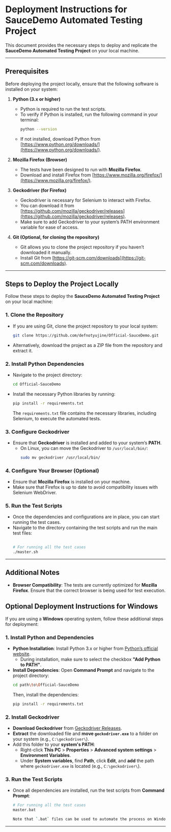 # **Deployment Instructions for SauceDemo Automated Testing Project**

This document provides the necessary steps to deploy and replicate the **SauceDemo Automated Testing Project** on your local machine.

---

## **Prerequisites**

Before deploying the project locally, ensure that the following software is installed on your system:

1. **Python (3.x or higher)**
   - Python is required to run the test scripts.
   - To verify if Python is installed, run the following command in your terminal:
     ```bash
     python --version
     ```
   - If not installed, download Python from [https://www.python.org/downloads/](https://www.python.org/downloads/).

2. **Mozilla Firefox (Browser)**
   - The tests have been designed to run with **Mozilla Firefox**.
   - Download and install Firefox from [https://www.mozilla.org/firefox/](https://www.mozilla.org/firefox/).

3. **Geckodriver (for Firefox)**
   - Geckodriver is necessary for Selenium to interact with Firefox.
   - You can download it from [https://github.com/mozilla/geckodriver/releases](https://github.com/mozilla/geckodriver/releases).
   - Make sure to add Geckodriver to your system’s PATH environment variable for ease of access.

4. **Git (Optional, for cloning the repository)**
   - Git allows you to clone the project repository if you haven’t downloaded it manually.
   - Install Git from [https://git-scm.com/downloads](https://git-scm.com/downloads).

---

## **Steps to Deploy the Project Locally**

Follow these steps to deploy the **SauceDemo Automated Testing Project** on your local machine:

### **1. Clone the Repository**
   - If you are using Git, clone the project repository to your local system:
     ```bash
     git clone https://github.com/defnotyujine/Official-SauceDemo.git
     ```

   - Alternatively, download the project as a ZIP file from the repository and extract it.

### **2. Install Python Dependencies**
   - Navigate to the project directory:
     ```bash
     cd Official-SauceDemo
     ```

   - Install the necessary Python libraries by running:
     ```bash
     pip install -r requirements.txt
     ```

     The `requirements.txt` file contains the necessary libraries, including Selenium, to execute the automated tests.

### **3. Configure Geckodriver**
   - Ensure that **Geckodriver** is installed and added to your system’s **PATH**.
     - On Linux, you can move the Geckodriver to `/usr/local/bin/`:
       ```bash
       sudo mv geckodriver /usr/local/bin/
       ```

### **4. Configure Your Browser (Optional)**
   - Ensure that **Mozilla Firefox** is installed on your machine.
   - Make sure that Firefox is up to date to avoid compatibility issues with Selenium WebDriver.

### **5. Run the Test Scripts**
   - Once the dependencies and configurations are in place, you can start running the test cases.
   - Navigate to the directory containing the test scripts and run the main test files:
     ```bash
    
     # For running all the test cases
     ./master.sh

---

## **Additional Notes**

- **Browser Compatibility**: The tests are currently optimized for **Mozilla Firefox**. Ensure that the correct browser is being used for test execution.


## **Optional Deployment Instructions for Windows**

If you are using a **Windows** operating system, follow these additional steps for deployment:

### **1. Install Python and Dependencies**
   - **Python Installation**: Install Python 3.x or higher from [Python’s official website](https://www.python.org/downloads/).
     - During installation, make sure to select the checkbox **"Add Python to PATH"**.
   - **Install Dependencies**: Open **Command Prompt** and navigate to the project directory:
     ```bash
     cd path\to\Official-SauceDemo
     ```
     Then, install the dependencies:
     ```bash
     pip install -r requirements.txt
     ```

### **2. Install Geckodriver**
   - **Download Geckodriver** from [Geckodriver Releases](https://github.com/mozilla/geckodriver/releases).
   - **Extract** the downloaded file and **move `geckodriver.exe`** to a folder on your system (e.g., `C:\geckodriver\`).
   - Add this folder to your **system's PATH**:
     - Right-click **This PC** > **Properties** > **Advanced system settings** > **Environment Variables**.
     - Under **System variables**, find **Path**, click **Edit**, and **add** the path where `geckodriver.exe` is located (e.g., `C:\geckodriver\`).

### **3. Run the Test Scripts**
   - Once all dependencies are installed, run the test scripts from **Command Prompt**:
     ```bash
     # For running all the test cases
     master.bat

     Note that `.bat` files can be used to automate the process on Windows for running tests.

---
